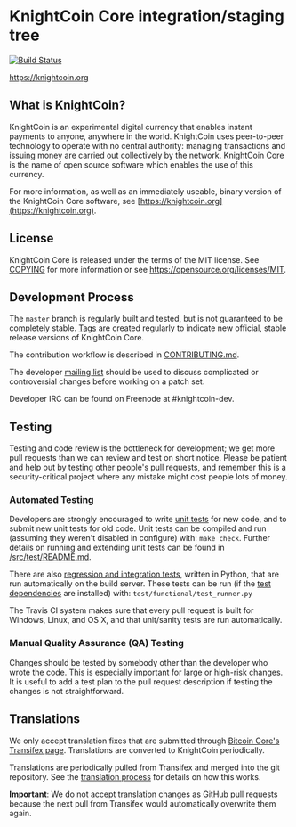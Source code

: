 KnightCoin Core integration/staging tree
=====================================

[![Build Status](https://travis-ci.org/knightcoin-project/knightcoin.svg?branch=master)](https://travis-ci.org/knightcoin-project/knightcoin)

https://knightcoin.org

What is KnightCoin?
----------------

KnightCoin is an experimental digital currency that enables instant payments to
anyone, anywhere in the world. KnightCoin uses peer-to-peer technology to operate
with no central authority: managing transactions and issuing money are carried
out collectively by the network. KnightCoin Core is the name of open source
software which enables the use of this currency.

For more information, as well as an immediately useable, binary version of
the KnightCoin Core software, see [https://knightcoin.org](https://knightcoin.org).

License
-------

KnightCoin Core is released under the terms of the MIT license. See [COPYING](COPYING) for more
information or see https://opensource.org/licenses/MIT.

Development Process
-------------------

The `master` branch is regularly built and tested, but is not guaranteed to be
completely stable. [Tags](https://github.com/knightcoin-project/knightcoin/tags) are created
regularly to indicate new official, stable release versions of KnightCoin Core.

The contribution workflow is described in [CONTRIBUTING.md](CONTRIBUTING.md).

The developer [mailing list](https://groups.google.com/forum/#!forum/knightcoin-dev)
should be used to discuss complicated or controversial changes before working
on a patch set.

Developer IRC can be found on Freenode at #knightcoin-dev.

Testing
-------

Testing and code review is the bottleneck for development; we get more pull
requests than we can review and test on short notice. Please be patient and help out by testing
other people's pull requests, and remember this is a security-critical project where any mistake might cost people
lots of money.

### Automated Testing

Developers are strongly encouraged to write [unit tests](src/test/README.md) for new code, and to
submit new unit tests for old code. Unit tests can be compiled and run
(assuming they weren't disabled in configure) with: `make check`. Further details on running
and extending unit tests can be found in [/src/test/README.md](/src/test/README.md).

There are also [regression and integration tests](/test), written
in Python, that are run automatically on the build server.
These tests can be run (if the [test dependencies](/test) are installed) with: `test/functional/test_runner.py`

The Travis CI system makes sure that every pull request is built for Windows, Linux, and OS X, and that unit/sanity tests are run automatically.

### Manual Quality Assurance (QA) Testing

Changes should be tested by somebody other than the developer who wrote the
code. This is especially important for large or high-risk changes. It is useful
to add a test plan to the pull request description if testing the changes is
not straightforward.

Translations
------------

We only accept translation fixes that are submitted through [Bitcoin Core's Transifex page](https://www.transifex.com/projects/p/bitcoin/).
Translations are converted to KnightCoin periodically.

Translations are periodically pulled from Transifex and merged into the git repository. See the
[translation process](doc/translation_process.md) for details on how this works.

**Important**: We do not accept translation changes as GitHub pull requests because the next
pull from Transifex would automatically overwrite them again.
